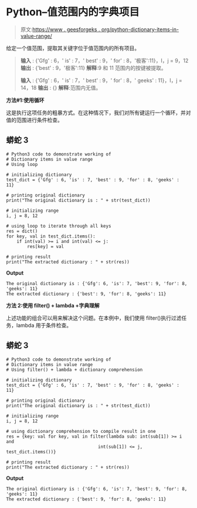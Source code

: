# Python–值范围内的字典项目

> 原文:[https://www . geesforgeks . org/python-dictionary-items-in-value-range/](https://www.geeksforgeeks.org/python-dictionary-items-in-value-range/)

给定一个值范围，提取其关键字位于值范围内的所有项目。

> **输入** : {'Gfg' : 6，' is' : 7，' best' : 9，' for' : 8，'极客':11}，I，j = 9，12
> **输出** : {'best' : 9，'极客':11}
> **解释**:9 和 11 范围内的按键被提取。
> 
> **输入** : {'Gfg' : 6，' is' : 7，' best' : 9，' for' : 8，' geeks' : 11}，I，j = 14，18
> **输出** : {}
> **解释**:范围内无值。

**方法#1:使用循环**

这是执行这项任务的粗暴方式。在这种情况下，我们对所有键运行一个循环，并对值的范围进行条件检查。

## 蟒蛇 3

```
# Python3 code to demonstrate working of 
# Dictionary items in value range
# Using loop

# initializing dictionary
test_dict = {'Gfg' : 6, 'is' : 7, 'best' : 9, 'for' : 8, 'geeks' : 11} 

# printing original dictionary
print("The original dictionary is : " + str(test_dict))

# initializing range 
i, j = 8, 12

# using loop to iterate through all keys
res = dict()
for key, val in test_dict.items():
    if int(val) >= i and int(val) <= j:
        res[key] = val

# printing result 
print("The extracted dictionary : " + str(res)) 
```

**Output**

```
The original dictionary is : {'Gfg': 6, 'is': 7, 'best': 9, 'for': 8, 'geeks': 11}
The extracted dictionary : {'best': 9, 'for': 8, 'geeks': 11}

```

**方法 2:使用 filter() + lambda +字典理解**

上述功能的组合可以用来解决这个问题。在本例中，我们使用 filter()执行过滤任务，lambda 用于条件检查。

## 蟒蛇 3

```
# Python3 code to demonstrate working of 
# Dictionary items in value range
# Using filter() + lambda + dictionary comprehension 

# initializing dictionary
test_dict = {'Gfg' : 6, 'is' : 7, 'best' : 9, 'for' : 8, 'geeks' : 11} 

# printing original dictionary
print("The original dictionary is : " + str(test_dict))

# initializing range 
i, j = 8, 12

# using dictionary comprehension to compile result in one 
res = {key: val for key, val in filter(lambda sub: int(sub[1]) >= i and
                                   int(sub[1]) <= j, test_dict.items())}

# printing result 
print("The extracted dictionary : " + str(res)) 
```

**Output**

```
The original dictionary is : {'Gfg': 6, 'is': 7, 'best': 9, 'for': 8, 'geeks': 11}
The extracted dictionary : {'best': 9, 'for': 8, 'geeks': 11}

```